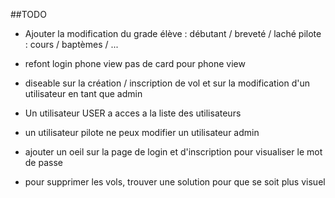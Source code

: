 ##TODO

- Ajouter la modification du grade
    élève : débutant / breveté / laché
    pilote : cours / baptèmes / ...

- refont login phone view pas de card pour phone view

- diseable sur la création / inscription de vol et sur la modification d'un utilisateur en tant que admin

- Un utilisateur USER a acces a la liste des utilisateurs

- un utilisateur pilote ne peux modifier un utilisateur admin

- ajouter un oeil sur la page de login et d'inscription pour visualiser le mot de passe

- pour supprimer les vols, trouver une solution pour que se soit plus visuel